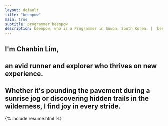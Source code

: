 ```yaml
---
layout: default
title: "beenpow"
main: true
subtitle: programmer beenpow
description: beenpow, who is a Programmer in Suwon, South Korea. | 'beenpow' 프로그래머입니다.
---
```

<div class="intro-animation">
<section class="explanation">
    <h1 class="intro">
    I'm Chanbin Lim,
    </h1>
    <h1 class="intro">an avid runner and explorer who thrives on new experience.
    </h1>
		<h1></h1>
		<h1></h1>
    <h2 class="intro">Whether it's pounding the pavement during a sunrise jog or discovering hidden trails in the wilderness, I find joy in every stride.</h2>
</section>
</div>
{% include resume.html %}
